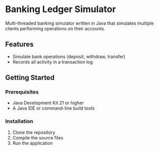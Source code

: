 # Banking Ledger Simulator

Multi-threaded banking simulator written in Java that simulates multiple clients performing operations on their accounts. 

## Features

- Simulate bank operations (deposit, withdraw, transfer)
- Records all activity in a transaction log

## Getting Started

### Prerequisites

- Java Development Kit 21 or higher
- A Java IDE or command-line build tools

### Installation

1. Clone the repository
2. Compile the source files
3. Run the application
